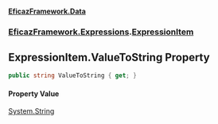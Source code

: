 #### [EficazFramework.Data](EficazFrameworkData.md 'EficazFramework Data')
### [EficazFramework.Expressions](EficazFrameworkData.md#EficazFramework.Expressions 'EficazFramework.Expressions').[ExpressionItem](EficazFramework.Expressions/ExpressionItem.md 'EficazFramework.Expressions.ExpressionItem')

## ExpressionItem.ValueToString Property

```csharp
public string ValueToString { get; }
```

#### Property Value
[System.String](https://docs.microsoft.com/en-us/dotnet/api/System.String 'System.String')